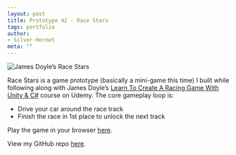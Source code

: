 ```yaml
---
layout: post
title: Prototype 42 - Race Stars
tags: portfolio
author:
- Silver-Hornet
meta: ""
---
```


![James Doyle’s Race Stars]({{site.url}}/race-stars.png)

Race Stars is a game prototype (basically a mini-game this time) I built while following along with James Doyle’s [Learn To Create A Racing Game With Unity & C#](https://www.udemy.com/course/unity-racer/) course on Udemy. The core gameplay loop is:

- Drive your car around the race track
- Finish the race in 1st place to unlock the next track

Play the game in your browser [here](https://play.unity.com/mg/other/james-doyle-s-race-stars).

View my GitHub repo [here](https://github.com/silver-hornet/james-doyle-car-racing).